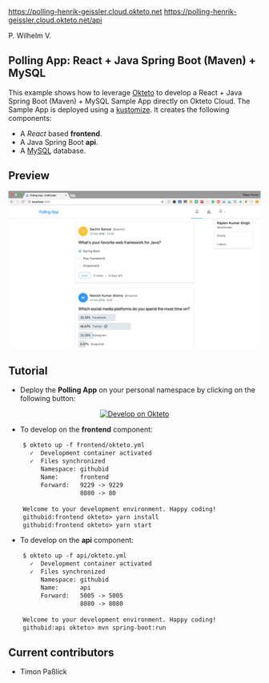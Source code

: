 

https://polling-henrik-geissler.cloud.okteto.net
https://polling-henrik-geissler.cloud.okteto.net/api



P. Wilhelm V.


## Polling App: React + Java Spring Boot (Maven) + MySQL

This example shows how to leverage [Okteto](https://github.com/okteto/okteto) to develop a React + Java Spring Boot (Maven) + MySQL Sample App directly on Okteto Cloud. The Sample App is deployed using a [kustomize](https://github.com/okteto/polling/blob/master/okteto-pipeline.yml). It creates the following components:

- A *React* based **frontend**.
- A Java Spring Boot **api**.
- A [MySQL](https://www.mysql.com/) database.

## Preview

![App Screenshot](screenshot.png)

## Tutorial

- Deploy the **Polling App** on your personal namespace by clicking on the following button:

<p align="center">
<a href="https://cloud.okteto.com/deploy">
  <img src="https://okteto.com/develop-okteto.svg" alt="Develop on Okteto">
</a>
</p>

- To develop on the **frontend** component:

```
    $ okteto up -f frontend/okteto.yml
      ✓  Development container activated
      ✓  Files synchronized
         Namespace: githubid
         Name:      frontend
         Forward:   9229 -> 9229
                    8080 -> 80

    Welcome to your development environment. Happy coding!
    githubid:frontend okteto> yarn install
    githubid:frontend okteto> yarn start
```

- To develop on the **api** component:

```
    $ okteto up -f api/okteto.yml
      ✓  Development container activated
      ✓  Files synchronized
         Namespace: githubid
         Name:      api
         Forward:   5005 -> 5005
                    8080 -> 8080

    Welcome to your development environment. Happy coding!
    githubid:api okteto> mvn spring-boot:run
```

## Current contributors

- Timon Paßlick
